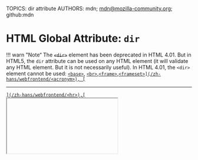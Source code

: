 TOPICS: dir attribute
AUTHORS: mdn; mdn@mozilla-community.org; github:mdn

# HTML Global Attribute: `dir`

!!! warn "Note“
    The ~~`<dir>`~~ element has been deprecated in HTML 4.01. But in HTML5, the `dir` attribute can
    be used on any HTML element (it will validate any HTML element. But it is not necessarily useful).
    In HTML 4.01, the `<dir>` element cannot be used: [`<base>`](/zh-hans/webfrontend/<base>),
    [`<br>`](/zh-hans/webfrontend/<br>),[`<frame>`](/zh-hans/webfrontend/<acronym>),[`<frameset>](/zh-hans/webfrontend/<acronym>),
     [`<hr>`](/zh-hans/webfrontend/<hr>),[`<iframe>`](/zh-hans/webfrontend/<iframe>),
     [`<param>`](/zh-hans/webfrontend/<param>)and[`<script>`](/zh-hans/webfrontend/<script>).

The **`dir`** [global attribute](/en/webfrontend/HTML_Global_Attributes) is an enumerated attribute
that indicates the directionality of the element's text.

It can have the following values:

- `ltr`, which means left to right and is to be used for languages that are written from the left to
the right (like English);
- `rtl`, which means right to left and is to be used for languages that are written from the right
to the left (like Arabic);
- `auto`, which lets the user agent decide. It uses a basic algorithm as it parses the characters
inside the element until it finds a character with a strong directionality, then applies that
directionality to the whole element.

!!! warn "Usage notes"
    This attribute is mandatory for the [`<bdo>`](/en/webfrontend/<bdo>) element where it has a
    different semantic meaning.
    1. This attribute is not inherited by the [`<bdi>`](/en/webfrontend/<bdo>) element. If not set,
    its value is auto.
    2. This attribute can be overridden by the CSS properties direction and unicode-bidi, if a CSS
    page is active and the element supports these properties.
    3. As the directionality of the text is semantically related to its content and not to its
    presentation, it is recommended that web developers use this attribute instead of the related CSS
    properties when possible. That way, the text will display correctly even on a browser that
    doesn't support CSS or has the CSS deactivated.
    4. The auto value should be used for data with an unknown directionality, like data coming from user
    input, eventually stored in a database.

## See also

- [`HTMLElement.dir`](/en/webfrontend/HTMLElement.dir) that reflects this attribute.
- All HTML [global attributes](/en/webfrontend/HTML_Global_Attributes).
